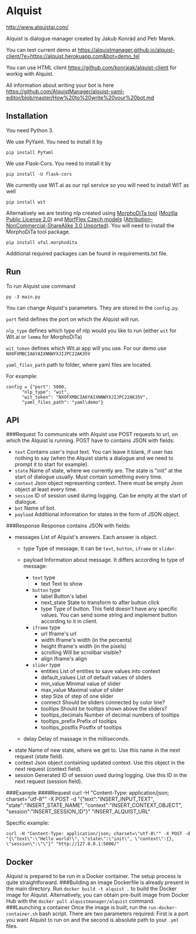 Alquist
=======
http://www.alquistai.com/

Alquist is dialogue manager created by Jakub Konrád and Petr Marek.

You can test current demo at https://alquistmanager.github.io/alquist-client/?e=https://alquist.herokuapp.com&bot=demo_tel

You can use HTML client https://github.com/konrajak/alquist-client for workig with Alquist.

All information about writing your bot is here https://github.com/AlquistManager/alquist-yaml-editor/blob/master/How%20to%20write%20your%20bot.md

## Installation
You need Python 3. 


We use PyYaml. You need to install it by

    pip install PyYaml

We use Flask-Cors. You need to install it by

    pip install -U flask-cors
    
We currently use WIT.ai as our npl service so you will need to install WIT as well

	pip install wit
	
Alternatively we are testing nlp created using [MorphoDiTa tool](http://ufal.mff.cuni.cz/morphodita) ([Mozilla Public License 2.0](http://www.mozilla.org/MPL/2.0/)) and [MorfFlex Czech models](https://lindat.mff.cuni.cz/repository/xmlui/handle/11234/1-1674) ([Attribution-NonCommercial-ShareAlike 3.0 Unported](https://creativecommons.org/licenses/by-nc-sa/3.0/)). You will need to install the MorphoDiTa tool package.
	
	pip install ufal.morphodita
	
Additional required packages can be found in requirements.txt file.

## Run
To run Alquist use command

	py -3 main.py
	
You can change Alquist's parameters. They are stored in the ``config.py``.

``port`` field defines the port on which the Alquist will run.

``nlp_type`` defines which type of nlp would you like to run (either ``wit`` for Wit.ai or ``lemma`` for MorphoDiTa)

``wit_token`` defines which Wit.ai app will you use. For our demo use ``NXOFXMBCIA6YAIXNNWYXJIJPC22AK35V``

``yaml_files_path`` path to folder, where yaml files are located.

For example:

	config = {"port": 5000,
          "nlp_type": "wit",
          "wit_token": "NXOFXMBCIA6YAIXNNWYXJIJPC22AK35V",
          "yaml_files_path": "yaml\demo"}

## API

###Request
To communicate with Alquist use POST requests to url, on which the Alquist is running. POST have to contains JSON with fields:

- ``text``
    Contains user's input text. You can leave it blank, if user has nothing to say (when the Alquist starts a dialogue and we need to prompt
    it to start for example).
- ``state``
    Name of state, where we currently are. The state is "init" at the start of dialogue usually. Must contain something every time.
- ``context``
    Json object representing context. There must be empty Json object at least every time.
- ``session``
    ID of session used during logging. Can be empty at the start of dialogue.
- ``bot``
    Name of bot.
- ``payload``
    Additional information for states in the form of JSON object.
    
###Response
Response contains JSON with fields:

- messages
    List of Alquist's answers. Each answer is object.
    - type
        Type of message. It can be ``text``, ``button``, ``iframe`` or ``slider``.
    - payload
        Information about message. It differs according to type of message:
        - ``text`` type
            - text
                Text to show
        - ``button`` type
            - label
                Button's label
            - next_state
                State to transform to after button click
            - type
                Type of button. This field doesn't have any specific values. You can send some string and implement button according to it in client.
        - ``iframe`` type
            - url
                Iframe's url
            - width
                Iframe's width (in the percents)
            - height
                Iframe's width (in the pixels)
            - scrolling
                Will be scrollbar visible?
            - align
                Iframe's align
        - ``slider`` type
            - entities
                List of entities to save values into context
            - default_values
                List of default values of sliders
            - min_value
                Minimal value of slider
            - max_value
                Maximal value of slider
            - step
                Size of step of one slider
            - connect
                Should be sliders connected by color line?
            - tooltips
                Should be tooltips shown above the sliders?
            - tooltips_decimals
                Number of decimal numbers of tooltips
            - tooltips_prefix
                Prefix of tooltips
            - tooltips_postfix
                Postfix of tooltips
            
    - delay
        Delay of massage in the milliseconds.        
- state
    Name of new state, where we get to. Use this name in the next request (state field).
- context
    Json object containing updated context. Use this object in the next request (context field).
- session
    Generated ID of session used during logging. Use this ID in the next request (session field).
    
###Example
####Request
    curl -H "Content-Type: application/json; charset=\"utf-8\"" -X POST -d "{\"text\":\"INSERT_INPUT_TEXT\", \"state\":\"INSERT_STATE_NAME\", \"context\":\"INSERT_CONTEXT_OBJECT\", \"session\":\"INSERT_SESSION_ID\"}" "INSERT_ALQUIST_URL"

Specific example:

    curl -H "Content-Type: application/json; charset=\"utf-8\"" -X POST -d "{\"text\":\"Hello world!\", \"state\":\"init\", \"context\":{}, \"session\":\"\"}" "http://127.0.0.1:5000/"

## Docker
Alquist is prepared to be run in a Docker container. The setup process is quite straightforward.
###Building an image
Dockerfile is already present in the main directory. Run ``docker build -t alquist .`` to build the Docker image for Alquist. Alternatively, you can obtain pre-built image from Docker Hub with the ``docker pull alquistmanager/alquist`` command.
###Launching a container
Once the image is built, run the ``run-docker-container.sh`` bash script. There are two parameters required: First is a port you want Alquist to run on and the second is absolute path to your ``.yml`` files.
